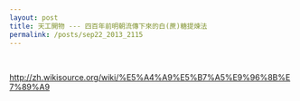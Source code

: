 ```yaml
---
layout: post
title: 天工開物 --- 四百年前明朝流傳下來的白(蔗)糖提煉法
permalink: /posts/sep22_2013_2115
---
```

        
 <p class="right">
 </p>
 <p>
 </p>
 <br/>
 
  http://zh.wikisource.org/wiki/%E5%A4%A9%E5%B7%A5%E9%96%8B%E7%89%A9
  <br/>
 

